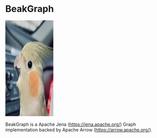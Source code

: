 # BeakGraph<br>
<img
  src="https://github.com/ebremer/BeakGraph/raw/master/beakgraph.png?raw=true"
  width=300px height=300px
  alt="BeakGraph"
  title="BeakGraph"
  style="display: inline-block; margin: 0 auto; max-width: 150px">

BeakGraph is a Apache Jena (https://jena.apache.org/) Graph implementation backed by Apache Arrow (https://arrow.apache.org/).